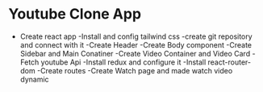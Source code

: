 
# Youtube Clone App

  - Create react app
  -Install and config tailwind css
  -create git repository and connect with it
  -Create Header
  -Create Body component
  -Create Sidebar and Main Conatiner
  -Create Video Container and Video Card
  -Fetch youtube Api
  -Install redux and configure it
  -Install react-router-dom
  -Create routes 
  -Create Watch page and made watch video dynamic
